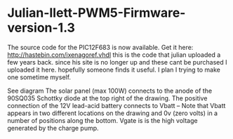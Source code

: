 # Julian-Ilett-PWM5-Firmware-version-1.3
The source code for the PIC12F683 is now available. Get it here: http://hastebin.com/ixenagoref.vhdl 
this is the code that julian uploaded a few years back. since his site is no longer up and these cant be purchased I uploaded it here. hopefully someone finds it useful. I plan I trying to make one sometime myself.


See diagram
The solar panel (max 100W) connects to the anode of the 90SQ035 Schottky diode at the top right of the drawing. The positive connection of the 12V lead-acid battery connects to Vbatt – Note that Vbatt appears in two different locations on the drawing and 0v (zero volts) in a number of positions along the bottom. Vgate is is the high voltage generated by the charge pump.
